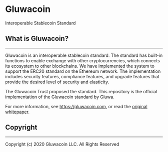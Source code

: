 # Gluwacoin

Interoperable Stablecoin Standard

## What is Gluwacoin?
---------------------

Gluwacoin is an interoperable stablecoin standard. The standard has built-in functions to enable exchange with other cryptocurrencies, which connects its ecosystem to other blockchains. We have implemented the system to support the ERC20 standard on the Ethereum network. The implementation includes security features, compliance features, and upgrade features that provide the desired level of security and elasticity.

The Gluwacoin Trust proposed the standard. This repository is the official implementation of the Gluwacoin standard by Gluwa.

For more information, see https://gluwacoin.com, or read the [original whitepaper](https://gluwacoin.com/white-paper).

## Copyright
------------

Copyright (c) 2020 Gluwacoin LLC. All Rights Reserved
